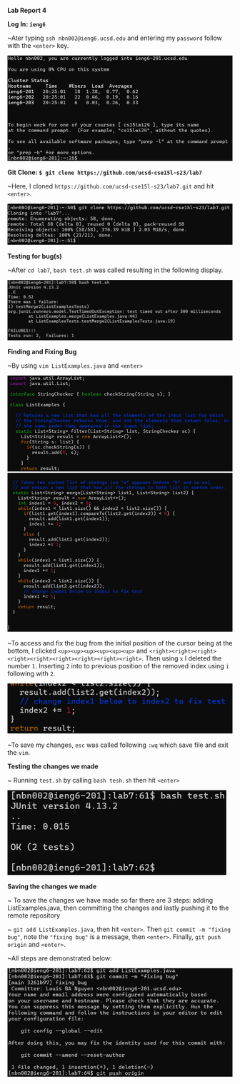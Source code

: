 **Lab Report 4**

**Log In: ```ieng6```**

~Ater typing ```ssh nbn002@ieng6.ucsd.edu``` and entering my ```password``` follow with the ```<enter>``` key.

![Image](lab4one.png)

**Git Clone: ```$ git clone https://github.com/ucsd-cse15l-s23/lab7```**

~Here, I cloned ```https://github.com/ucsd-cse15l-s23/lab7.git``` and hit ```<enter>```.

![Image](lab4two.png)

**Testing for bug(s)**

~After ```cd lab7```, ```bash test.sh``` was called resulting in the following display. 

![Image](lab4three.png)

**Finding and Fixing Bug**

~By using ```vim ListExamples.java``` and ```<enter>```

![Image](lab4four.png)
![Image](lab4five.png)

~To access and fix the bug from the initial position of the cursor being at the bottom, I clicked ```<up><up><up><up><up><up>``` and ```<right><right><right><right><right><right><right><right><right>```. Then using ```x``` I deleted the number ```1```. Inserting ```2``` into to previous position of the removed index using ```i``` following with ```2```.

![Image](lab4six.png)

~To save my changes, ```esc``` was called following ```:wq``` which save file and exit the ```vim```.

**Testing the changes we made**

~ Running ```test.sh``` by calling ```bash tesh.sh``` then hit ```<enter>```

![Image](lab4seven.png)

**Saving the changes we made**

~ To save the changes we have made so far there are 3 steps: adding ListExamples.java, then committing the changes and lastly pushing it to the remote repository

~ ```git add ListExamples.java```, then hit ```<enter>```. Then ```git commit -m "fixing bug"```, note the ```"fixing bug"``` is a message, then ```<enter>```. Finally, ```git push origin``` and ```<enter>```.

~All steps are demonstrated below:

![Image](lab48.png)













